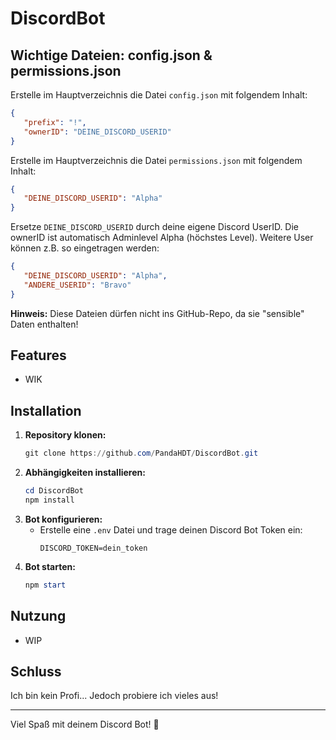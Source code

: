 # DiscordBot

## Wichtige Dateien: config.json & permissions.json

Erstelle im Hauptverzeichnis die Datei `config.json` mit folgendem Inhalt:

```json
{
   "prefix": "!",
   "ownerID": "DEINE_DISCORD_USERID"
}
```


Erstelle im Hauptverzeichnis die Datei `permissions.json` mit folgendem Inhalt:

```json
{
   "DEINE_DISCORD_USERID": "Alpha"
}
```

Ersetze `DEINE_DISCORD_USERID` durch deine eigene Discord UserID. Die ownerID ist automatisch Adminlevel Alpha (höchstes Level).
Weitere User können z.B. so eingetragen werden:

```json
{
   "DEINE_DISCORD_USERID": "Alpha",
   "ANDERE_USERID": "Bravo"
}
```

**Hinweis:** Diese Dateien dürfen nicht ins GitHub-Repo, da sie "sensible" Daten enthalten!

## Features
- WIK 
## Installation
1. **Repository klonen:**
   ```powershell
   git clone https://github.com/PandaHDT/DiscordBot.git
   ```
2. **Abhängigkeiten installieren:**
   ```powershell
   cd DiscordBot
   npm install
   ```
3. **Bot konfigurieren:**
   - Erstelle eine `.env` Datei und trage deinen Discord Bot Token ein:
     ```env
     DISCORD_TOKEN=dein_token
     ```
4. **Bot starten:**
   ```powershell
   npm start
   ```

## Nutzung
- WIP

## Schluss
Ich bin kein Profi... Jedoch probiere ich vieles aus!

---
Viel Spaß mit deinem Discord Bot! 🎉
